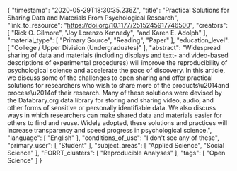 {
    "timestamp": "2020-05-29T18:30:35.236Z",
    "title": "Practical Solutions for Sharing Data and Materials From Psychological Research",
    "link_to_resource": "https://doi.org/10.1177/2515245917746500",
    "creators": [
        "Rick O. Gilmore",
        "Joy Lorenzo Kennedy",
        "and Karen E. Adolph"
    ],
    "material_type": [
        "Primary Source",
        "Reading",
        "Paper"
    ],
    "education_level": [
        "College / Upper Division (Undergraduates)"
    ],
    "abstract": "Widespread sharing of data and materials (including displays and text- and video-based descriptions of experimental procedures) will improve the reproducibility of psychological science and accelerate the pace of discovery. In this article, we discuss some of the challenges to open sharing and offer practical solutions for researchers who wish to share more of the products\u2014and process\u2014of their research. Many of these solutions were devised by the Databrary.org data library for storing and sharing video, audio, and other forms of sensitive or personally identifiable data. We also discuss ways in which researchers can make shared data and materials easier for others to find and reuse. Widely adopted, these solutions and practices will increase transparency and speed progress in psychological science.",
    "language": [
        "English"
    ],
    "conditions_of_use": "I don't see any of these",
    "primary_user": [
        "Student"
    ],
    "subject_areas": [
        "Applied Science",
        "Social Science"
    ],
    "FORRT_clusters": [
        "Reproducible Analyses"
    ],
    "tags": [
        "Open Science"
    ]
}